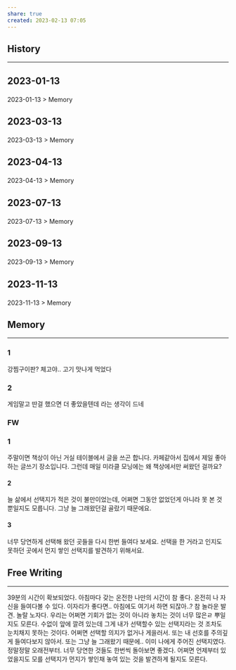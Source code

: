 ```yaml
---
share: true
created: 2023-02-13 07:05
---
```


## History
---
<h2><span><p>2023-01-13</p></span></h2><p><span><p><span alt="2023-01-13 > Memory" src="2023-01-13#Memory" class="internal-embed">2023-01-13 &gt; Memory</span></p></span></p><h2><span><p>2023-03-13</p></span></h2><p><span><p><span alt="2023-03-13 > Memory" src="2023-03-13#Memory" class="internal-embed">2023-03-13 &gt; Memory</span></p></span></p><h2><span><p>2023-04-13</p></span></h2><p><span><p><span alt="2023-04-13 > Memory" src="2023-04-13#Memory" class="internal-embed">2023-04-13 &gt; Memory</span></p></span></p><h2><span><p>2023-07-13</p></span></h2><p><span><p><span alt="2023-07-13 > Memory" src="2023-07-13#Memory" class="internal-embed">2023-07-13 &gt; Memory</span></p></span></p><h2><span><p>2023-09-13</p></span></h2><p><span><p><span alt="2023-09-13 > Memory" src="2023-09-13#Memory" class="internal-embed">2023-09-13 &gt; Memory</span></p></span></p><h2><span><p>2023-11-13</p></span></h2><p><span><p><span alt="2023-11-13 > Memory" src="2023-11-13#Memory" class="internal-embed">2023-11-13 &gt; Memory</span></p></span></p>


## Memory
---
### 1
강찜구이판? 체고야.. 고기 맛나게 먹었다

### 2
게임말고 딴걸 했으면 더 좋았을텐데 라는 생각이 드네


### FW
### 1
주말이면 책상이 아닌 거실 테이블에서 글을 쓰곤 합니다. 
카페같아서 집에서 제일 좋아하는 글쓰기 장소입니다. 
그런데 매일 미라클 모닝에는 왜 책상에서만 써왔던 걸까요?

#### 2
늘 삶에서 선택지가 적은 것이 불만이었는데,
어쩌면 그동안 없었던게 아니라 못 본 것 뿐일지도 모릅니다. 
그냥 늘 그래왔던걸 골랐기 때문에요.

#### 3
너무 당연하게 선택해 왔던 곳들을 다시 한번 들여다 보세요.
선택을 한 거라고 인지도 못하던 곳에서 먼지 쌓인 선택지를 발견하기 위해서요.

## Free Writing
---
39분의 시간이 확보되었다. 아침마다 갖는 온전한 나만의 시간이 참 좋다. 온전히 나 자신을 들여다볼 수 있다. 이자리가 좋다면.. 아침에도 여기서 하면 되잖아..? 참 놀라운 발견. 놀랄 노자다. 우리는 어쩌면 기회가 없는 것이 아니라 놓치는 것이 너무 많은ㄹ 뿌일지도 모른다. 수없이 앞에 깔려 있는데 그게 내가 선택할수 있는 선택지라는 것 조차도 눈치채지 못하는 것이다. 어쩌면 선택할 의지가 없거나 게을러서. 또는 내 선호를 주의깊게 들여다보지 않아서. 또는 그냥 늘 그래왔기 때문에.. 이미 나에게 주어진 선택지였다. 정말정말 오래전부터. 너무 당연한 것들도 한번씩 돌아보면 좋겠다. 어쩌면 언제부터 있었을지도 모를 선택지가 먼지가 쌓인채 놓여 있는 것을 발견하게 될지도 모른다.